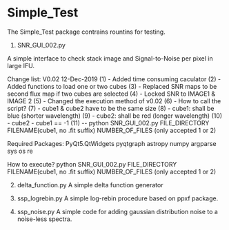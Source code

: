 # Simple_Test

The Simple_Test package contrains rountins for testing.
1. SNR_GUI_002.py 

A simple interface to check stack image and Signal-to-Noise per pixel in large IFU. 

Change list: 
V0.02 12-Dec-2019 
(1)    - Added time consuming caculator
(2)   - Added functions to load one or two cubes
(3)    - Replaced SNR maps to be second flux map if two cubes are selected
(4)    - Locked SNR to IMAGE1 & IMAGE 2
(5)    - Changed the execution method of v0.02
(6)    - How to call the script?
(7)    - cube1 & cube2 have to be the same size
(8)    - cube1: shall be blue (shorter wavelength)
(9)    - cube2: shall be red (longer wavelength)
(10)    - cube2 - cube1 == -1
(11)        -- python SNR_GUI_002.py FILE_DIRECTORY FILENAME(cube1, no .fit suffix) NUMBER_OF_FILES (only accepted 1 or 2)

Required Packages:
 PyQt5.QtWidgets
 pyqtgraph
 astropy
 numpy
 argparse
 sys
 os
 re


How to execute?
python SNR_GUI_002.py FILE_DIRECTORY FILENAME(cube1, no .fit suffix) NUMBER_OF_FILES (only accepted 1 or 2)



2. delta_function.py
A simple delta function generator

3. ssp_logrebin.py
A simple log-rebin procedure based on ppxf package.

4. ssp_noise.py
A simple code for adding gaussian distribution noise to a noise-less spectra.
